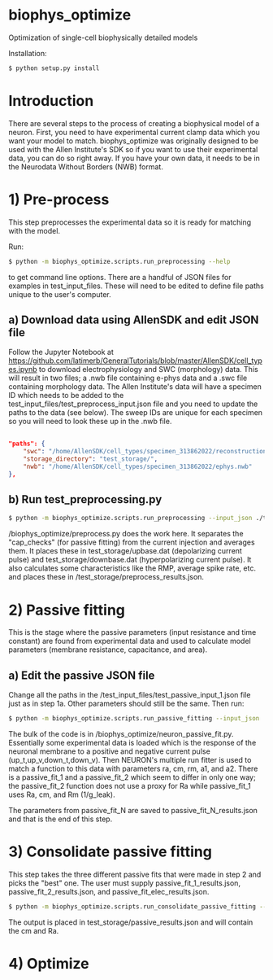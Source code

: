# biophys_optimize
Optimization of single-cell biophysically detailed models

Installation:
```bash
$ python setup.py install
```
# Introduction
There are several steps to the process of creating a biophysical model of a neuron. First, you need to have experimental current clamp data which you want your model to match. biophys_optimize was originally designed to be used with the Allen Institute's SDK so if you want to use their experimental data, you can do so right away. If you have your own data, it needs to be in the Neurodata Without Borders (NWB) format. 

# 1) Pre-process
This step preprocesses the experimental data so it is ready for matching with the model.

Run:
```bash
$ python -m biophys_optimize.scripts.run_preprocessing --help
```
to get command line options. There are a handful of JSON files for examples in test_input_files. These will need to be edited to define file paths unique to the user's computer.

## a) Download data using AllenSDK and edit JSON file
Follow the Jupyter Notebook at https://github.com/latimerb/GeneralTutorials/blob/master/AllenSDK/cell_types.ipynb to download electrophysiology and SWC (morphology) data. This will result in two files; a .nwb file containing e-phys data and a .swc file containing morphology data. The Allen Institute's data will have a specimen ID which needs to be added to the test_input_files/test_preprocess_input.json file and you need to update the paths to the data (see below). The sweep IDs are unique for each specimen so you will need to look these up in the .nwb file.

```json
   
"paths": {
    "swc": "/home/AllenSDK/cell_types/specimen_313862022/reconstruction.swc", 
    "storage_directory": "test_storage/", 
    "nwb": "/home/AllenSDK/cell_types/specimen_313862022/ephys.nwb"
}, 
  ```
## b) Run test_preprocessing.py  
```bash
$ python -m biophys_optimize.scripts.run_preprocessing --input_json ./test_input_files/test_preprocess_input.json
```
/biophys_optimize/preprocess.py does the work here. It separates the "cap_checks" (for passive fitting) from the current injection and averages them. It places these in test_storage/upbase.dat (depolarizing current pulse) and test_storage/downbase.dat (hyperpolarizing current pulse). It also calculates some characteristics like the RMP, average spike rate, etc. and places these in /test_storage/preprocess_results.json.


# 2) Passive fitting
This is the stage where the passive parameters (input resistance and time constant) are found from experimental data and used to calculate model parameters (membrane resistance, capacitance, and area).

## a) Edit the passive JSON file
Change all the paths in the /test_input_files/test_passive_input_1.json file just as in step 1a. Other parameters should still be the same. Then run:
```bash
$ python -m biophys_optimize.scripts.run_passive_fitting --input_json ./test_input_files/test_passive_input_1.json
```
The bulk of the code is in /biophys_optimize/neuron_passive_fit.py. Essentially some experimental data is loaded which is the response of the neuronal membrane to a positive and negative current pulse (up_t,up_v,down_t,down_v). Then NEURON's multiple run fitter is used to match a function to this data with parameters ra, cm, rm, a1, and a2. There is a passive_fit_1 and a passive_fit_2 which seem to differ in only one way; the passive_fit_2 function does not use a proxy for Ra while passive_fit_1 uses Ra, cm, and Rm (1/g_leak). 

The parameters from passive_fit_N are saved to passive_fit_N_results.json and that is the end of this step.


# 3) Consolidate passive fitting

This step takes the three different passive fits that were made in step 2 and picks the "best" one. The user must supply passive_fit_1_results.json, passive_fit_2_results.json, and passive_fit_elec_results.json. 

```bash
$ python -m biophys_optimize.scripts.run_consolidate_passive_fitting --input_json ./test_input_files/test_consolidate_input.json
```
The output is placed in test_storage/passive_results.json and will contain the cm and Ra. 

# 4) Optimize


